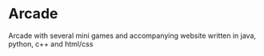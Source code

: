 # Arcade
Arcade with several mini games and accompanying website written in java, python, c++ and html/css
